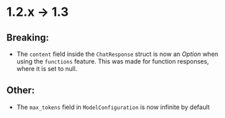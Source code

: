 # 1.2.x -> 1.3

## Breaking:

* The `content` field inside the `ChatResponse`  struct is now an *Option* when using
the `functions` feature. This was made for function responses, where it is set to null.

## Other:

* The `max_tokens` field in `ModelConfiguration` is now infinite by default